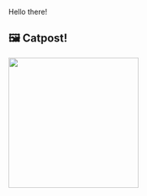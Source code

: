 Hello there!



## 🖼️ Catpost!

<sub>
    <img src="https://cdn2.thecatapi.com/images/7lr.jpg" height="256">
</sub>

